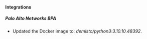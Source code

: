 #### Integrations
##### Palo Alto Networks BPA
- Updated the Docker image to: *demisto/python3:3.10.10.48392*.
